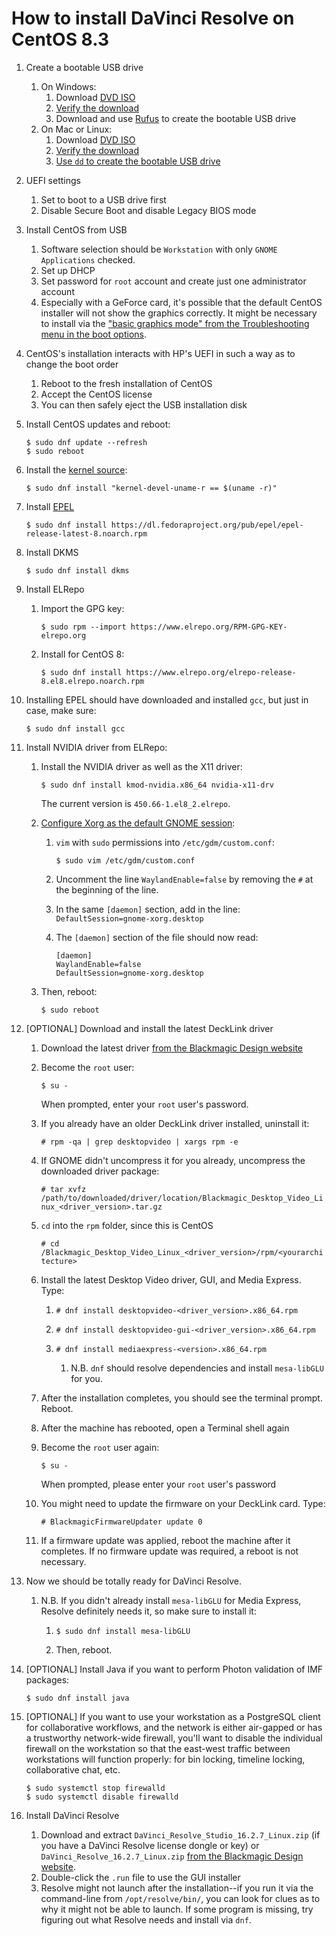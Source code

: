 # How to install DaVinci Resolve on CentOS 8.3

1. Create a bootable USB drive
	1. On Windows:
		1. Download [DVD ISO](https://www.centos.org/download/)
		1. [Verify the download](https://wiki.centos.org/TipsAndTricks/sha256sum)
		1. Download and use [Rufus](https://rufus.ie/) to create the bootable USB drive
	1. On Mac or Linux:
		1. Download [DVD ISO](https://www.centos.org/download/)
		1. [Verify the download](https://wiki.centos.org/TipsAndTricks/sha256sum)
		1. [Use `dd` to create the bootable USB drive](https://wiki.centos.org/HowTos/InstallFromUSBkey)
1. UEFI settings
	1. Set to boot to a USB drive first
	1. Disable Secure Boot and disable Legacy BIOS mode
1. Install CentOS from USB
	1. Software selection should be `Workstation` with only `GNOME Applications` checked.
	1. Set up DHCP
	1. Set password for `root` account and create just one administrator account
	1. Especially with a GeForce card, it's possible that the default CentOS installer will not show the graphics correctly. It might be necessary to install via the ["basic graphics mode" from the Troubleshooting menu in the boot options](https://docs.centos.org/en-US/centos/install-guide/Trouble-x86/#_problems_with_booting_into_the_graphical_installation).
1. CentOS's installation interacts with HP's UEFI in such a way as to change the boot order
	1. Reboot to the fresh installation of CentOS
	1. Accept the CentOS license
	1. You can then safely eject the USB installation disk
1. Install CentOS updates and reboot:
	
	```
	$ sudo dnf update --refresh
	$ sudo reboot
	```	
1. Install the [kernel source](https://wiki.centos.org/HowTos/I_need_the_Kernel_Source):
	
	```$ sudo dnf install "kernel-devel-uname-r == $(uname -r)"```
1. Install [EPEL](https://fedoraproject.org/wiki/EPEL)
	
	```$ sudo dnf install https://dl.fedoraproject.org/pub/epel/epel-release-latest-8.noarch.rpm```
1. Install DKMS
	
	```$ sudo dnf install dkms```
1. Install ELRepo
	1. Import the GPG key:
		
		```$ sudo rpm --import https://www.elrepo.org/RPM-GPG-KEY-elrepo.org```
		
	1. Install for CentOS 8:
	
		```$ sudo dnf install https://www.elrepo.org/elrepo-release-8.el8.elrepo.noarch.rpm```

1. Installing EPEL should have downloaded and installed `gcc`, but just in case, make sure:

	```$ sudo dnf install gcc```

1. Install NVIDIA driver from ELRepo:
	1. Install the NVIDIA driver as well as the X11 driver:
	
		```$ sudo dnf install kmod-nvidia.x86_64 nvidia-x11-drv```
	
		The current version is `450.66-1.el8_2.elrepo`.
	
	1. [Configure Xorg as the default GNOME session](https://docs.fedoraproject.org/en-US/quick-docs/configuring-xorg-as-default-gnome-session/):
		1. `vim` with `sudo` permissions into `/etc/gdm/custom.conf`:
		
			```$ sudo vim /etc/gdm/custom.conf```
		
		1. Uncomment the line `WaylandEnable=false` by removing the `#` at the beginning of the line.
		
		1. In the same `[daemon]` section, add in the line: `DefaultSession=gnome-xorg.desktop`
		
		1. The `[daemon]` section of the file should now read:
		
			```
			[daemon]
			WaylandEnable=false
			DefaultSession=gnome-xorg.desktop
			```
			
	1. Then, reboot:
	
		```$ sudo reboot```

1. [OPTIONAL] Download and install the latest DeckLink driver

	1. Download the latest driver [from the Blackmagic Design website](https://www.blackmagicdesign.com/support/family/capture-and-playback)
	1. Become the `root` user:
		
		```$ su -```
		
		When prompted, enter your `root` user's password.
		
	1. If you already have an older DeckLink driver installed, uninstall it:
		
		```# rpm -qa | grep desktopvideo | xargs rpm -e```
		
	1. If GNOME didn't uncompress it for you already, uncompress the downloaded driver package:
		
		```# tar xvfz /path/to/downloaded/driver/location/Blackmagic_Desktop_Video_Linux_<driver_version>.tar.gz```
		
	1. `cd` into the `rpm` folder, since this is CentOS
	
		```# cd /Blackmagic_Desktop_Video_Linux_<driver_version>/rpm/<yourarchitecture>```
		
	1. Install the latest Desktop Video driver, GUI, and Media Express. Type:

		1. ```# dnf install desktopvideo-<driver_version>.x86_64.rpm```

		1. ```# dnf install desktopvideo-gui-<driver_version>.x86_64.rpm```
		
		1. ```# dnf install mediaexpress-<version>.x86_64.rpm```
		
			1. N.B. `dnf` should resolve dependencies and install `mesa-libGLU` for you.
		
	1. After the installation completes, you should see the terminal prompt. Reboot.
	1. After the machine has rebooted, open a Terminal shell again
	1. Become the `root` user again:
		
		```$ su -```
		
		When prompted, please enter your `root` user's password
		
	1. You might need to update the firmware on your DeckLink card. Type:
		
		```# BlackmagicFirmwareUpdater update 0```
		
	1.  If a firmware update was applied, reboot the machine after it completes. If no firmware update was required, a reboot is not necessary.

1. Now we should be totally ready for DaVinci Resolve.
	1. N.B. If you didn't already install `mesa-libGLU` for Media Express, Resolve definitely needs it, so make sure to install it:
		
		1. `$ sudo dnf install mesa-libGLU`
		
		1. Then, reboot.
		
1. [OPTIONAL] Install Java if you want to perform Photon validation of IMF packages:

	```$ sudo dnf install java```
	
	
1. [OPTIONAL] If you want to use your workstation as a PostgreSQL client for collaborative workflows, and the network is either air-gapped or has a trustworthy network-wide firewall, you'll want to disable the individual firewall on the workstation so that the east-west traffic between workstations will function properly: for bin locking, timeline locking, collaborative chat, etc.

	```
	$ sudo systemctl stop firewalld
	$ sudo systemctl disable firewalld
	```
		
1. Install DaVinci Resolve
	1. Download and extract `DaVinci_Resolve_Studio_16.2.7_Linux.zip` (if you have a DaVinci Resolve license dongle or key) or `DaVinci_Resolve_16.2.7_Linux.zip` [from the Blackmagic Design website](https://www.blackmagicdesign.com/support/family/davinci-resolve-and-fusion).
	1. Double-click the `.run` file to use the GUI installer
	1. Resolve might not launch after the installation--if you run it via the command-line from `/opt/resolve/bin/`, you can look for clues as to why it might not be able to launch. If some program is missing, try figuring out what Resolve needs and install via `dnf`.
